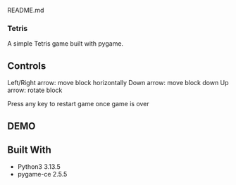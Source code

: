 README.md
### Tetris
A simple Tetris game built with pygame.

## Controls
Left/Right arrow: move block horizontally
Down arrow: move block down
Up arrow: rotate block

Press any key to restart game once game is over

## DEMO

## Built With
- Python3 3.13.5
- pygame-ce 2.5.5